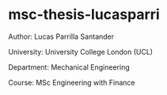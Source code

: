 # msc-thesis-lucasparri

Author: Lucas Parrilla Santander

University: University College London (UCL)

Department: Mechanical Engineering

Course: MSc Engineering with Finance
